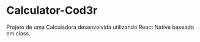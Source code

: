 # Calculator-Cod3r
Projeto de uma Calculadora desenvolvida utilizando React Native baseado em class.
